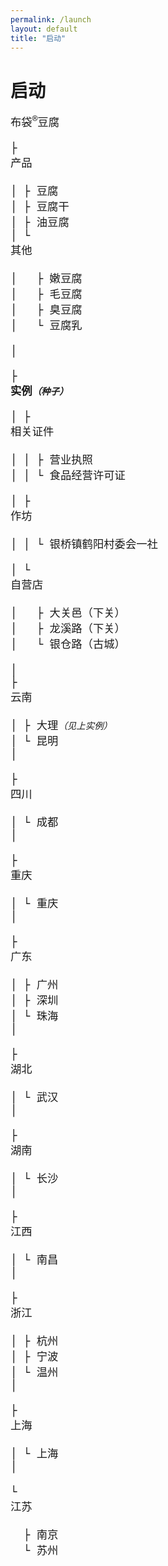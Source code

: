 ```yaml
---
permalink: /launch
layout: default
title: "启动"
---
```


<h1>启动</h1>

<pre style="font-size: 13pt;">
<div class="collapse"><span class="collapse-toggler" data-toggle="collapse">布袋<sup>&reg;</sup>豆腐</span><div class="collapse-body">
├ <div class="collapse"><span class="collapse-toggler" data-toggle="collapse">产品</span><div class="collapse-body">
│ ├ 豆腐
│ ├ 豆腐干
│ ├ 油豆腐
│ └ <div class="collapse"><span class="collapse-toggler muted" data-toggle="collapse">其他</span><div class="collapse-body">
│   ├ <span class="muted">嫩豆腐</span>
│   ├ <span class="muted">毛豆腐</span>
│   ├ <span class="muted">臭豆腐</span>
│   └ <span class="muted">豆腐乳</span></div></div>
│</div></div>
├ <div class="collapse"><strong class="collapse-toggler" data-toggle="collapse">实例<small><em>（种子）</em></small></strong><div class="collapse-body">
│ ├ <div class="collapse"><span class="collapse-toggler" data-toggle="collapse">相关证件</span><div class="collapse-body">
│ │ ├ 营业执照
│ │ └ 食品经营许可证</div></div>
│ ├ <div class="collapse"><span class="collapse-toggler" data-toggle="collapse">作坊</span><div class="collapse-body">
│ │ └ 银桥镇鹤阳村委会一社</div></div>
│ └ <div class="collapse"><span class="collapse-toggler" data-toggle="collapse">自营店</span><div class="collapse-body">
│   ├ 大关邑（下关）
│   ├ 龙溪路（下关）
│   └ 银仓路（古城）</div></div></div></div>
│
├ <div class="collapse"><span class="collapse-toggler" data-toggle="collapse">云南</span><div class="collapse-body">
│ ├ <span>大理<small><em>（见上实例）</em></small></span>
│ └ <span class="muted">昆明</span>
│</div></div>
├ <div class="collapse"><span class="collapse-toggler muted" data-toggle="collapse">四川</span><div class="collapse-body">
│ └ <span class="muted">成都</span>
│</div></div>
├ <div class="collapse"><span class="collapse-toggler muted" data-toggle="collapse">重庆</span><div class="collapse-body">
│ └ <span class="muted">重庆</span>
│</div></div>
├ <div class="collapse"><span class="collapse-toggler muted" data-toggle="collapse">广东</span><div class="collapse-body">
│ ├ <span class="muted">广州</span>
│ ├ <span class="muted">深圳</span>
│ └ <span class="muted">珠海</span>
│</div></div>
├ <div class="collapse"><span class="collapse-toggler muted" data-toggle="collapse">湖北</span><div class="collapse-body">
│ └ <span class="muted">武汉</span>
│</div></div>
├ <div class="collapse"><span class="collapse-toggler muted" data-toggle="collapse">湖南</span><div class="collapse-body">
│ └ <span class="muted">长沙</span>
│</div></div>
├ <div class="collapse"><span class="collapse-toggler muted" data-toggle="collapse">江西</span><div class="collapse-body">
│ └ <span class="muted">南昌</span>
│</div></div>
├ <div class="collapse"><span class="collapse-toggler muted" data-toggle="collapse">浙江</span><div class="collapse-body">
│ ├ <span class="muted">杭州</span>
│ ├ <span class="muted">宁波</span>
│ └ <span class="muted">温州</span>
│</div></div>
├ <div class="collapse"><span class="collapse-toggler muted" data-toggle="collapse">上海</span><div class="collapse-body">
│ └ <span class="muted">上海</span>
│</div></div>
└ <div class="collapse"><span class="collapse-toggler muted" data-toggle="collapse">江苏</span><div class="collapse-body">
  ├ <span class="muted">南京</span>
  └ <span class="muted">苏州</span></div></div>
</div></div></pre>

<script>    
  window.addEventListener('load', function() {
    document.querySelectorAll('.collapse')
      .forEach(function(collapse) {
        var toggler = collapse.querySelector('.collapse-toggler');
        var body = collapse.querySelector('.collapse-body');
        
        toggler.onclick = function() {
          toggler.classList.toggle('active');
          body.classList.toggle('active');
        };
      });
  }, false);
</script>